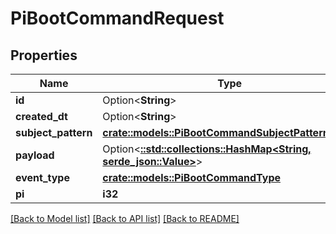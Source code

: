 # PiBootCommandRequest

## Properties

Name | Type | Description | Notes
------------ | ------------- | ------------- | -------------
**id** | Option<**String**> |  | [optional]
**created_dt** | Option<**String**> |  | [optional]
**subject_pattern** | [**crate::models::PiBootCommandSubjectPatternEnum**](PiBootCommandSubjectPatternEnum.md) |  | 
**payload** | Option<[**::std::collections::HashMap<String, serde_json::Value>**](serde_json::Value.md)> |  | [optional]
**event_type** | [**crate::models::PiBootCommandType**](PiBootCommandType.md) |  | 
**pi** | **i32** |  | 

[[Back to Model list]](../README.md#documentation-for-models) [[Back to API list]](../README.md#documentation-for-api-endpoints) [[Back to README]](../README.md)



